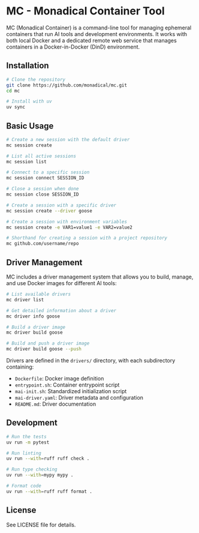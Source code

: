 # MC - Monadical Container Tool

MC (Monadical Container) is a command-line tool for managing ephemeral containers that run AI tools and development environments. It works with both local Docker and a dedicated remote web service that manages containers in a Docker-in-Docker (DinD) environment.

## Installation

```bash
# Clone the repository
git clone https://github.com/monadical/mc.git
cd mc

# Install with uv
uv sync
```

## Basic Usage

```bash
# Create a new session with the default driver
mc session create

# List all active sessions
mc session list

# Connect to a specific session
mc session connect SESSION_ID

# Close a session when done
mc session close SESSION_ID

# Create a session with a specific driver
mc session create --driver goose

# Create a session with environment variables
mc session create -e VAR1=value1 -e VAR2=value2

# Shorthand for creating a session with a project repository
mc github.com/username/repo
```

## Driver Management

MC includes a driver management system that allows you to build, manage, and use Docker images for different AI tools:

```bash
# List available drivers
mc driver list

# Get detailed information about a driver
mc driver info goose

# Build a driver image
mc driver build goose

# Build and push a driver image
mc driver build goose --push
```

Drivers are defined in the `drivers/` directory, with each subdirectory containing:

- `Dockerfile`: Docker image definition
- `entrypoint.sh`: Container entrypoint script
- `mai-init.sh`: Standardized initialization script
- `mai-driver.yaml`: Driver metadata and configuration
- `README.md`: Driver documentation

## Development

```bash
# Run the tests
uv run -m pytest

# Run linting
uv run --with=ruff ruff check .

# Run type checking
uv run --with=mypy mypy .

# Format code
uv run --with=ruff ruff format .
```

## License

See LICENSE file for details.